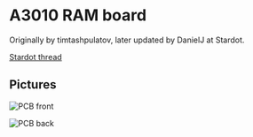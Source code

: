# A3010 RAM board

Originally by timtashpulatov, later updated by DanielJ at Stardot.

[Stardot thread](https://stardot.org.uk/forums/viewtopic.php?f=16&t=11214)

Pictures
--------

![PCB front](pcb-front.png)

![PCB back](pcb-back.png)
